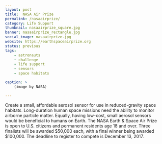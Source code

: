 ```yaml
---
layout: post
title:  NASA Air Prize
permalink: /nasaairprize/
category: Life Support
thumbnail: nasaairprize_square.jpg
banner: nasaairprize_rectangle.jpg
social_image: nasaairprize.jpg
website: https://earthspaceairprize.org
status: previous
tags:
    - astronauts
    - challenge
    - life support
    - sensors
    - space habitats

caption: >
    (image by NASA)  

---
```

Create a small, affordable aerosol sensor for use in reduced-gravity space habitats. Long-duration human space missions need the ability to monitor airborne particle matter. Equally, having low-cost, small aerosol sensors would be beneficial to humans on Earth. The NASA Earth & Space Air Prize is open to U.S. citizens and permanent residents age 18 and over. Three finalists will be awarded $50,000 each, with a final winner being awarded $100,000. The deadline to register to compete is December 13, 2017.